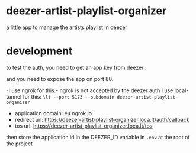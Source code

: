 # deezer-artist-playlist-organizer

a little app to manage the artists playlist in deezer


# development

to test the auth, you need to get an app key from deezer :

and you need to expose the app on port 80.

-I use ngrok for this.- ngrok is not accepted by the deezer auth 
I use  local-tunnel for this: `\lt --port 5173 --subdomain deezer-artist-playlist-organizer`

- application domain: eu.ngrok.io
- redirect url: https://deezer-artist-playlist-organizer.loca.lt/auth/callback
- tos url: https://deezer-artist-playlist-organizer.loca.lt/tos

then store the application id in the DEEZER_ID variable in `.env` at the root of the project